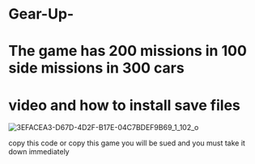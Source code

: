 # Gear-Up-

# The game has 200 missions in 100 side missions in 300 cars

# video and how to install save files 




![3EFACEA3-D67D-4D2F-B17E-04C7BDEF9B69_1_102_o](https://github.com/JadyenNBT/Gear-Up-/assets/140992942/1aa2caeb-a007-4af7-bb97-40cd7ff13c32)













copy this code or copy this game you will be sued and you must take it down immediately
